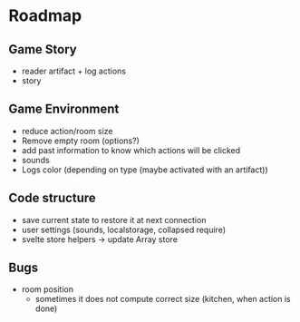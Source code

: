 # Roadmap

## Game Story
* reader artifact + log actions
* story

## Game Environment
* reduce action/room size
* Remove empty room (options?)
* add past information to know which actions will be clicked
* sounds
* Logs color (depending on type (maybe activated with an artifact))

## Code structure
* save current state to restore it at next connection
* user settings (sounds, localstorage, collapsed require)
* svelte store helpers → update Array store

## Bugs

* room position
    * sometimes it does not compute correct size (kitchen, when action is done)
